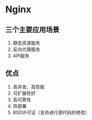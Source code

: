 # Nginx

##  三个主要应用场景

1. 静态资源服务  
2. 反向代理服务
3. API服务

## 优点

1. 高并发、高性能
2. 可扩展性好
3. 高可靠性
4. 热部署
5. BSD许可证（支持进行源代码的修改）

